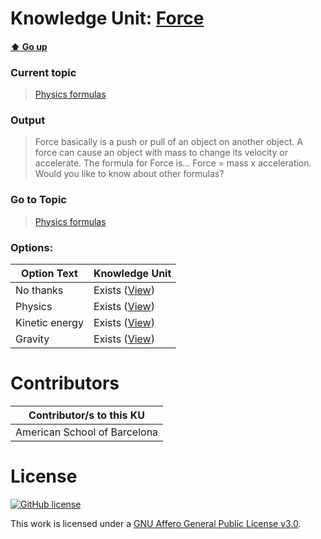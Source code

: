 # Knowledge Unit: [Force](../../knowledge_units/physics-formulas/force.md)

#### [:arrow_up: Go up](../../topics/physics-formulas.md)
### Current topic
> [Physics formulas](../../topics/physics-formulas.md)
### Output
> Force basically is a push or pull of an object on another object. A force can cause an object with mass to change its velocity or accelerate. The formula for Force is... Force = mass x acceleration. Would you like to know about other formulas?
### Go to Topic
> [Physics formulas](../../topics/physics-formulas.md)

### Options: 

| Option Text | Knowledge Unit |
| - | - |  
| No thanks  |  Exists ([View](../../knowledge_units/physics-formulas/no-thanks.md))  |  
| Physics  |  Exists ([View](../../knowledge_units/physics-formulas/physics.md))  |  
| Kinetic energy  |  Exists ([View](../../knowledge_units/physics-formulas/kinetic-energy.md))  |  
| Gravity  |  Exists ([View](../../knowledge_units/physics-formulas/gravity.md))  | 

# Contributors

| Contributor/s to this KU |
| - | 
| American School of Barcelona |

# License
[![GitHub license](https://img.shields.io/github/license/inbrainz/cerebro)](https://github.com/inbrainz/cerebro/blob/master/LICENSE)

This work is licensed under a [GNU Affero General Public License v3.0](https://www.gnu.org/licenses/agpl-3.0.txt).